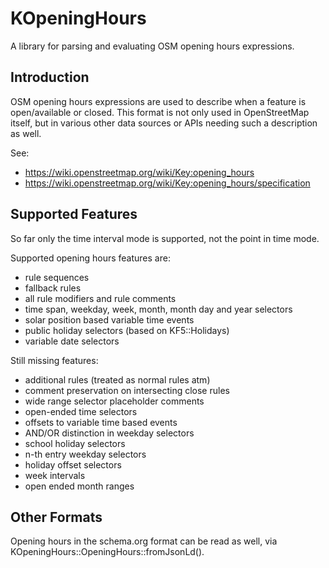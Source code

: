 # KOpeningHours

A library for parsing and evaluating OSM opening hours expressions.

## Introduction

OSM opening hours expressions are used to describe when a feature is open/available or closed. This format
is not only used in OpenStreetMap itself, but in various other data sources or APIs needing such a description
as well.

See:
* https://wiki.openstreetmap.org/wiki/Key:opening_hours
* https://wiki.openstreetmap.org/wiki/Key:opening_hours/specification

## Supported Features

So far only the time interval mode is supported, not the point in time mode.

Supported opening hours features are:
* rule sequences
* fallback rules
* all rule modifiers and rule comments
* time span, weekday, week, month, month day and year selectors
* solar position based variable time events
* public holiday selectors (based on KF5::Holidays)
* variable date selectors

Still missing features:
* additional rules (treated as normal rules atm)
* comment preservation on intersecting close rules
* wide range selector placeholder comments
* open-ended time selectors
* offsets to variable time based events
* AND/OR distinction in weekday selectors
* school holiday selectors
* n-th entry weekday selectors
* holiday offset selectors
* week intervals
* open ended month ranges

## Other Formats

Opening hours in the schema.org format can be read as well, via KOpeningHours::OpeningHours::fromJsonLd().
